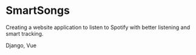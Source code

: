 # SmartSongs
Creating a website application to listen to Spotify with better listening and smart tracking.

Django, Vue
